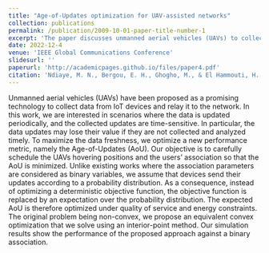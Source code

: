 ```yaml
---
title: "Age-of-Updates optimization for UAV-assisted networks"
collection: publications
permalink: /publication/2009-10-01-paper-title-number-1
excerpt: 'The paper discusses unmanned aerial vehicles (UAVs) to collect and relay data from IoT devices to the network, focusing on scenarios where timely data updates are crucial.'
date: 2022-12-4
venue: 'IEEE Global Communications Conference'
slidesurl: ''
paperurl: 'http://academicpages.github.io/files/paper4.pdf'
citation: 'Ndiaye, M. N., Bergou, E. H., Ghogho, M., & El Hammouti, H. (2022, December). Age-of-Updates optimization for UAV-assisted networks. In <i>GLOBECOM 2022-2022 IEEE Global Communications Conference</i> (pp. 450-455). IEEE.'
---
```


Unmanned aerial vehicles (UAVs) have been proposed as a promising technology to collect data from IoT devices and relay it to the network. In this work, we are interested in scenarios where the data is updated periodically, and the collected updates are time-sensitive. In particular, the data updates may lose their value if they are not collected and analyzed timely. To maximize the data freshness, we optimize a new performance metric, namely the Age-of-Updates (AoU). Our objective is to carefully schedule the UAVs hovering positions and the users’ association so that the AoU is minimized. Unlike existing works where the association parameters are considered as binary variables, we assume that devices send their updates according to a probability distribution. As a consequence, instead of optimizing a deterministic objective function, the objective function is replaced by an expectation over the probability distribution. The expected AoU is therefore
optimized under quality of service and energy constraints. The original problem being non-convex, we propose an equivalent convex optimization that we solve using an interior-point method. Our simulation results show the performance of the proposed approach against a binary association.
